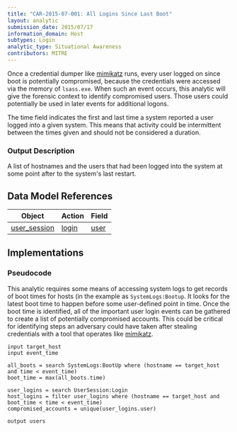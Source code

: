 ```yaml
---
title: "CAR-2015-07-001: All Logins Since Last Boot"
layout: analytic
submission_date: 2015/07/17
information_domain: Host
subtypes: Login
analytic_type: Situational Awareness
contributors: MITRE
---
```


Once a credential dumper like [mimikatz](https://attack.mitre.org/software/S0002) runs, every user logged on since boot is potentially compromised, because the credentials were accessed via the memory of `lsass.exe`. When such an event occurs, this analytic will give the forensic context to identify compromised users. Those users could potentially be used in later events for additional logons.

The time field indicates the first and last time a system reported a user logged into a given system. This means that activity could be intermittent between the times given and should not be considered a duration.


### Output Description

A list of hostnames and the users that had been logged into the system at some point after to the system's last restart.


## Data Model References

|Object|Action|Field|
|---|---|---|
|[user_session](/data_model/user_session) | [login](/data_model/user_session#login) | [user](/data_model/user_session#user) |


## Implementations

### Pseudocode

This analytic requires some means of accessing system logs to get records of boot times for hosts (in the example as `SystemLogs:Bootup`. It looks for the latest boot time to happen before some user-defined point in time. Once the boot time is identified, all of the important user login events can be gathered to create a list of potentially compromised accounts. This could be critical for identifying steps an adversary could have taken after stealing credentials with a tool that operates like [mimikatz](https://attack.mitre.org/software/S0002/).

```
input target_host
input event_time

all_boots = search SystemLogs:BootUp where (hostname == target_host and time < event_time)
boot_time = max(all_boots.time)

user_logins = search UserSession:Login
host_logins = filter user_logins where (hostname == target_host and boot_time < time < event_time)
compromised_accounts = unique(user_logins.user)

output users
```

